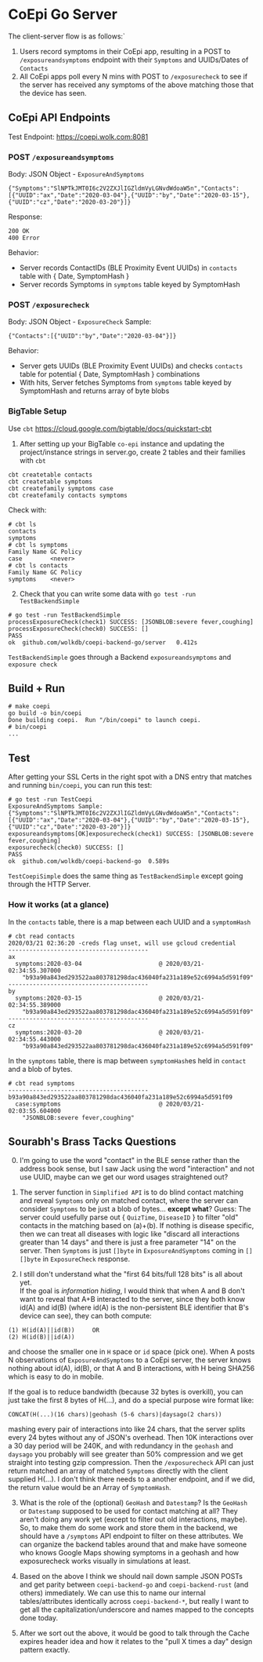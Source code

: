 # CoEpi Go Server

The client-server flow is as follows:`
1. Users record symptoms in their CoEpi app, resulting in a POST to `/exposureandsymptoms` endpoint with their `Symptoms` and UUIDs/Dates of `Contacts`
2. All CoEpi apps poll every N mins with POST to `/exposurecheck` to see if the server has received any symptoms of the above matching those that the device has seen.

## CoEpi API Endpoints

Test Endpoint: https://coepi.wolk.com:8081

### POST `/exposureandsymptoms`
Body: JSON Object - `ExposureAndSymptoms`
```
{"Symptoms":"SlNPTkJMT0I6c2V2ZXJlIGZldmVyLGNvdWdoaW5n","Contacts":[{"UUID":"ax","Date":"2020-03-04"},{"UUID":"by","Date":"2020-03-15"},{"UUID":"cz","Date":"2020-03-20"}]}
```

Response:
```
200 OK
400 Error
```

Behavior:
* Server records ContactIDs (BLE Proximity Event UUIDs) in `contacts` table with { Date, SymptomHash }
* Server records Symptoms in `symptoms` table keyed by SymptomHash

### POST `/exposurecheck`
Body: JSON Object - `ExposureCheck`
Sample:
```
{"Contacts":[{"UUID":"by","Date":"2020-03-04"}]}
```
Behavior:
* Server gets UUIDs (BLE Proximity Event UUIDs) and checks `contacts` table for potential { Date, SymptomHash } combinations
* With hits, Server fetches Symptoms from `symptoms` table keyed by SymptomHash and returns array of byte blobs


### BigTable Setup

Use `cbt` https://cloud.google.com/bigtable/docs/quickstart-cbt

1. After setting up your BigTable `co-epi` instance and updating the project/instance strings in server.go, create 2 tables and their families with `cbt`
```
cbt createtable contacts
cbt createtable symptoms
cbt createfamily symptoms case
cbt createfamily contacts symptoms
```
Check with:
```
# cbt ls
contacts
symptoms
# cbt ls symptoms
Family Name	GC Policy
case		<never>
# cbt ls contacts
Family Name	GC Policy
symptoms	<never>
```

2. Check that you can write some data with `go test -run TestBackendSimple`
```
# go test -run TestBackendSimple
processExposureCheck(check1) SUCCESS: [JSONBLOB:severe fever,coughing]
processExposureCheck(check0) SUCCESS: []
PASS
ok	github.com/wolkdb/coepi-backend-go/server	0.412s
```

`TestBackendSimple` goes through a Backend `exposureandsymptoms` and `exposure check`

## Build + Run

```
# make coepi
go build -o bin/coepi
Done building coepi.  Run "/bin/coepi" to launch coepi.
# bin/coepi
...
```

## Test

After getting your SSL Certs in the right spot with a DNS entry that matches and running `bin/coepi`, you can run this test:
```
# go test -run TestCoepi
ExposureAndSymptoms Sample: {"Symptoms":"SlNPTkJMT0I6c2V2ZXJlIGZldmVyLGNvdWdoaW5n","Contacts":[{"UUID":"ax","Date":"2020-03-04"},{"UUID":"by","Date":"2020-03-15"},{"UUID":"cz","Date":"2020-03-20"}]}
exposureandsymptoms[OK]exposurecheck(check1) SUCCESS: [JSONBLOB:severe fever,coughing]
exposurecheck(check0) SUCCESS: []
PASS
ok	github.com/wolkdb/coepi-backend-go	0.589s
```

`TestCoepiSimple` does the same thing as `TestBackendSimple` except going through the HTTP Server.

### How it works (at a glance)

In the `contacts` table, there is a map between each UUID and a `symptomHash`

```
# cbt read contacts
2020/03/21 02:36:20 -creds flag unset, will use gcloud credential
----------------------------------------
ax
  symptoms:2020-03-04                      @ 2020/03/21-02:34:55.307000
    "b93a90a843ed293522aa803781298dac436040fa231a189e52c6994a5d591f09"
----------------------------------------
by
  symptoms:2020-03-15                      @ 2020/03/21-02:34:55.389000
    "b93a90a843ed293522aa803781298dac436040fa231a189e52c6994a5d591f09"
----------------------------------------
cz
  symptoms:2020-03-20                      @ 2020/03/21-02:34:55.443000
    "b93a90a843ed293522aa803781298dac436040fa231a189e52c6994a5d591f09"
```

In the `symptoms` table, there is map between `symptomHash`es held in `contact` and a blob of bytes.
```
# cbt read symptoms
----------------------------------------
b93a90a843ed293522aa803781298dac436040fa231a189e52c6994a5d591f09
  case:symptoms                            @ 2020/03/21-02:03:55.604000
    "JSONBLOB:severe fever,coughing"
```

## Sourabh's Brass Tacks Questions

0. I'm going to use the word "contact" in the BLE sense rather than the address book sense, but I saw Jack using the word "interaction" and not use UUID, maybe can we get our word usages straightened out?

1. The server function in `Simplified API` is to do blind contact matching and reveal `Symptoms` only on matched contact, where the server can consider `Symptoms` to be just a blob of bytes... **except what**?
Guess: The server could usefully parse out { `QuizTime`, `DiseaseID` } to filter "old" contacts in the matching based on (a)+(b).  If nothing is disease specific, then we can treat all diseases with logic like "discard all interactions greater than 14 days" and there is just a free parameter "14" on the server.  Then `Symptoms` is just `[]byte` in `ExposureAndSymptoms` coming in `[][]byte` in `ExposureCheck` response.

2. I still don't understand what the "first 64 bits/full 128 bits" is all about yet.  
If the goal is _information hiding_, I would think that when A and B don't want to reveal that A+B interacted to the server, since they both know id(A) and id(B) (where id(A) is the non-persistent BLE identifier that B's device can see), they can both compute:
```
(1) H(id(A)||id(B))     OR
(2) H(id(B)||id(A))
```
and choose the smaller one in `H` space or `id` space (pick one).  When A posts N observations of `ExposureAndSymptoms` to a CoEpi server, the server knows nothing about id(A), id(B), or that A and B interactions, with H being SHA256 which is easy to do in mobile.

 If the goal is to reduce bandwidth (because 32 bytes is overkill), you can just take the first 8 bytes of H(...), and do a special purpose wire format like:
```
CONCAT(H(...)(16 chars)|geohash (5-6 chars)|daysago(2 chars))
```
mashing every pair of interactions into like 24 chars, that the server splits every 24 bytes without any of JSON's overhead.  Then 10K interactions over a 30 day period will be 240K, and with redundancy in the `geohash` and `daysago` you probably will see greater than 50% compression and we get straight into testing gzip compression.  Then the `/exposurecheck` API can just return matched an array of matched `Symptoms` directly with the client supplied H(...).  I don't think there needs to a another endpoint, and if we did, the return value would be an Array of `SymptomHash`.

3. What is the role of the (optional) `GeoHash` and `Datestamp`?  Is the `GeoHash` or `Datestamp` supposed to be used for contact matching at all?   They aren't doing any work yet (except to filter out old interactions, maybe).  So, to make them do some work and store them in the backend, we should have a `/symptoms` API endpoint to filter on these attributes.  We can organize the backend tables around that and make have someone who knows Google Maps showing symptoms in a geohash and how exposurecheck works visually in simulations at least.  

4. Based on the above I think we should nail down sample JSON POSTs and get parity between `coepi-backend-go` and `coepi-backend-rust` (and others) immediately.  We can use this to name our internal tables/attributes identically
across `coepi-backend-*`, but really I want to get all the capitalization/underscore and names mapped to the concepts done today.

5. After we sort out the above, it would be good to talk through the Cache expires header idea and how it relates to the "pull X times a day" design pattern exactly.   
